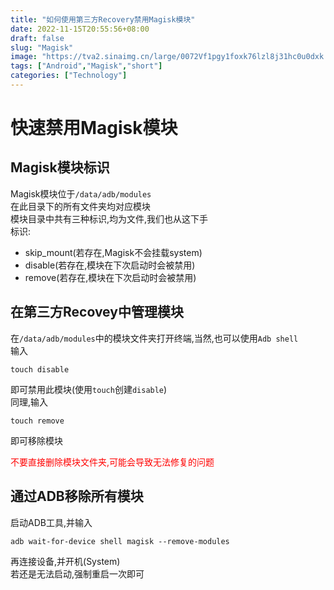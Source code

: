```yaml
---
title: "如何使用第三方Recovery禁用Magisk模块"
date: 2022-11-15T20:55:56+08:00
draft: false
slug: "Magisk"
image: "https://tva2.sinaimg.cn/large/0072Vf1pgy1foxk76lzl8j31hc0u0dxk.jpg"
tags: ["Android","Magisk","short"]
categories: ["Technology"]
---
```

# 快速禁用Magisk模块
## Magisk模块标识
Magisk模块位于`/data/adb/modules`  
在此目录下的所有文件夹均对应模块   
模块目录中共有三种标识,均为文件,我们也从这下手  
标识:
- skip_mount(若存在,Magisk不会挂载system)
- disable(若存在,模块在下次启动时会被禁用)
- remove(若存在,模块在下次启动时会被禁用)

## 在第三方Recovey中管理模块
在`/data/adb/modules`中的模块文件夹打开终端,当然,也可以使用`Adb shell`  
输入  
```
touch disable
```
即可禁用此模块(使用`touch`创建`disable`)  
同理,输入
```
touch remove
```
即可移除模块  

<font color="red">不要直接删除模块文件夹,可能会导致无法修复的问题</font>

## 通过ADB移除所有模块
启动ADB工具,并输入
```
adb wait-for-device shell magisk --remove-modules
```
再连接设备,并开机(System)  
若还是无法启动,强制重启一次即可  

<meting-js server="netease" type="song" id="1992552055">
